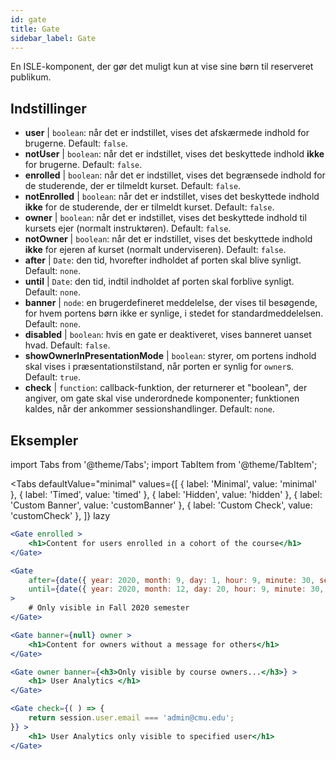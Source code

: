 ```yaml
---
id: gate 
title: Gate
sidebar_label: Gate
---
```


En ISLE-komponent, der gør det muligt kun at vise sine børn til reserveret publikum.

## Indstillinger

* __user__ | `boolean`: når det er indstillet, vises det afskærmede indhold for brugerne. Default: `false`.
* __notUser__ | `boolean`: når det er indstillet, vises det beskyttede indhold **ikke** for brugerne. Default: `false`.
* __enrolled__ | `boolean`: når det er indstillet, vises det begrænsede indhold for de studerende, der er tilmeldt kurset. Default: `false`.
* __notEnrolled__ | `boolean`: når det er indstillet, vises det beskyttede indhold **ikke** for de studerende, der er tilmeldt kurset. Default: `false`.
* __owner__ | `boolean`: når det er indstillet, vises det beskyttede indhold til kursets ejer (normalt instruktøren). Default: `false`.
* __notOwner__ | `boolean`: når det er indstillet, vises det beskyttede indhold **ikke** for ejeren af kurset (normalt underviseren). Default: `false`.
* __after__ | `Date`: den tid, hvorefter indholdet af porten skal blive synligt. Default: `none`.
* __until__ | `Date`: den tid, indtil indholdet af porten skal forblive synligt. Default: `none`.
* __banner__ | `node`: en brugerdefineret meddelelse, der vises til besøgende, for hvem portens børn ikke er synlige, i stedet for standardmeddelelsen. Default: `none`.
* __disabled__ | `boolean`: hvis en gate er deaktiveret, vises banneret uanset hvad. Default: `false`.
* __showOwnerInPresentationMode__ | `boolean`: styrer, om portens indhold skal vises i præsentationstilstand, når porten er synlig for `owner`s. Default: `true`.
* __check__ | `function`: callback-funktion, der returnerer et "boolean", der angiver, om gate skal vise underordnede komponenter; funktionen kaldes, når der ankommer sessionshandlinger. Default: `none`.


## Eksempler

import Tabs from '@theme/Tabs';
import TabItem from '@theme/TabItem';

<Tabs
    defaultValue="minimal"
    values={[
        { label: 'Minimal', value: 'minimal' },
        { label: 'Timed', value: 'timed' },
        { label: 'Hidden', value: 'hidden' },
        { label: 'Custom Banner', value: 'customBanner' },
        { label: 'Custom Check', value: 'customCheck' },
    ]}
    lazy
>

<TabItem value="minimal">

```jsx live
<Gate enrolled >
    <h1>Content for users enrolled in a cohort of the course</h1>
</Gate>
```

</TabItem>

<TabItem value="timed">

```jsx live
<Gate
    after={date({ year: 2020, month: 9, day: 1, hour: 9, minute: 30, second: 0, utcOffset: 4 })}
    until={date({ year: 2020, month: 12, day: 20, hour: 9, minute: 30, second: 0, utcOffset: 5 })}
>
    # Only visible in Fall 2020 semester
</Gate>
```

</TabItem>

<TabItem value="hidden">

```jsx live
<Gate banner={null} owner >
    <h1>Content for owners without a message for others</h1>
</Gate>
```

</TabItem>

<TabItem value="customBanner">

```jsx live
<Gate owner banner={<h3>Only visible by course owners...</h3>} >
    <h1> User Analytics </h1>
</Gate>
```

</TabItem>

<TabItem value="customCheck">

```jsx live
<Gate check={( ) => {
    return session.user.email === 'admin@cmu.edu';
}} >
    <h1> User Analytics only visible to specified user</h1>
</Gate>
```

</TabItem>

</Tabs>

